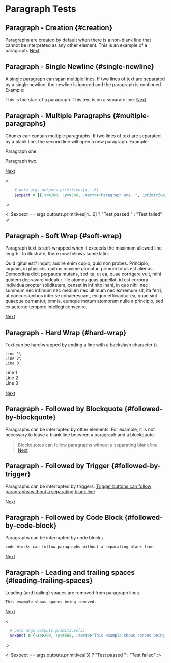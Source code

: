 # Paragraph Tests

## Paragraph - Creation {#creation}

Paragraphs are created by default when there is a non-blank line that cannot be interpreted as any other element. This is an example of a paragraph.
[Next](#single-newline)

## Paragraph - Single Newline  {#single-newline}
A single paragraph can span multiple lines.
If two lines of text are separated by a single newline, the newline is ignored
and the paragraph is continued. Example:

This is the start of a paragraph.
This text is on a separate line.
[Next](#multiple-paragraphs)

## Paragraph - Multiple Paragraphs {#multiple-paragraphs}
Chunks can contain multiple paragraphs. If two lines of text are separated by a blank line, the second line will open a new paragraph. Example:

Paragraph one.

Paragraph two.

[Next](#soft-wrap)

<: 
```rb
    # putz args.outputs.primitives[4...6]
    $expect = [{:x=>200, :y=>546, :text=>"Paragraph one. ", :primitive_marker=>:label, :font=>"fonts/roboto/roboto-regular.ttf", :size_enum=>0, :line_spacing=>1, :r=>204, :g=>204, :b=>204, :spacing_between=>0.6, :spacing_after=>0.9, :size_px=>22.0}, {:x=>200, :y=>511, :text=>"Paragraph two. ", :primitive_marker=>:label, :font=>"fonts/roboto/roboto-regular.ttf", :size_enum=>0, :line_spacing=>1, :r=>204, :g=>204, :b=>204, :spacing_between=>0.6, :spacing_after=>0.9, :size_px=>22.0}]
```
:>

<: $expect == args.outputs.primitives[4...6] ? "Test passed " : "Test failed" :>


## Paragraph - Soft Wrap {#soft-wrap}
Paragraph text is soft-wrapped when it exceeds the maximum allowed line length. To illustrate, there now follows some latin: 

Quid igitur est? inquit; audire enim cupio, quid non probes. Principio, inquam, in physicis, quibus maxime gloriatur, primum totus est alienus. Democritea dicit perpauca mutans, sed ita, ut ea, quae corrigere vult, mihi quidem depravare videatur. ille atomos quas appellat, id est corpora individua propter soliditatem, censet in infinito inani, in quo nihil nec summum nec infimum nec medium nec ultimum nec extremum sit, ita ferri, ut concursionibus inter se cohaerescant, ex quo efficiantur ea, quae sint quaeque cernantur, omnia, eumque motum atomorum nullo a principio, sed ex aeterno tempore intellegi convenire.

[Next](#hard-wrap)

## Paragraph - Hard Wrap {#hard-wrap}
Text can be hard wrapped by ending a line with a backslash character (\).

~~~
Line 1\
Line 2\
Line 3
~~~

Line 1\
Line 2\
Line 3

[Next](#followed-by-blockquote)

## Paragraph - Followed by Blockquote {#followed-by-blockquote}
Paragraphs can be interrupted by other elements. For example, it is not necessary to leave a blank line between a paragraph and a blockquote.
> Blockquotes can follow paragraphs without a separating blank line
[Next](#followed-by-trigger)

## Paragraph - Followed by Trigger {#followed-by-trigger}
Paragraphs can be interrupted by triggers.
[Trigger buttons can follow paragraphs without a separating blank line]()

[Next](#followed-by-code-block)

## Paragraph - Followed by Code Block {#followed-by-code-block}
Paragraphs can be interrupted by code blocks.
~~~
code blocks can follow paragraphs without a separating blank line
~~~

[Next](#leading-trailing-spaces)


## Paragraph - Leading and trailing spaces {#leading-trailing-spaces}
Leading (and trailing) spaces are removed from paragraph lines.

    This example shows spaces being removed.    

[Next](#)

<: 
  ```rb
    # putz args.outputs.primitives[3]
    $expect = {:x=>200, :y=>568, :text=>"This example shows spaces being removed. ", :primitive_marker=>:label, :font=>"fonts/roboto/roboto-regular.ttf", :size_enum=>0, :line_spacing=>1, :r=>204, :g=>204, :b=>204, :spacing_between=>0.6, :spacing_after=>0.9, :size_px=>22.0}
  ```
:>

<: $expect == args.outputs.primitives[3] ? "Test passed " : "Test failed" :>